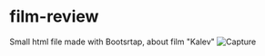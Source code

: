 # film-review
Small html file made with Bootsrtap, about film "Kalev"
![Capture](https://github.com/Alex-Alen/film-review/assets/102283894/abaf6991-1e34-4afe-8e78-89987b0a3b1e)
